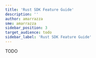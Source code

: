 ```yaml
---
title: 'Rust SDK Feature Guide'
description: ''
author: amarrazza
sme: amarrazza
sidebar_position: 3
target_audience: todo
sidebar_label: 'Rust SDK Feature Guide'
---
```


TODO
